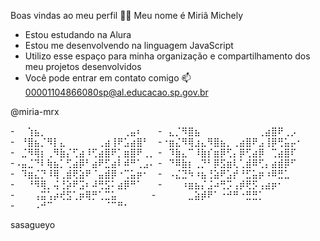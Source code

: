 Boas vindas ao meu perfil 💙💙
Meu nome é Miriã Michely

 - Estou estudando na Alura
 - Estou me desenvolvendo na linguagem JavaScript
 - Utilizo esse espaço para minha organização e compartilhamento dos meu projetos desenvolvidos
 - Você pode entrar em contato comigo 📫
00001104866080sp@al.educacao.sp.gov.br

@miria-mrx

-⠀⠀⢱⣦⡀⠀⠀⠀⠀⠀⠀⠀⠀⠀⠀⠀⠀⢀⣤⠆⠀⠀
-⠀⣄⡈⠻⣿⣦⠀⠀⠀⠀⠀⠀⠀⠀⠀⢀⣴⣿⠟⢀⡠⠀
-⠀⠘⣿⣦⡈⠻⡇⣄⠀⠀⠀⠀⠀⢀⣴⢸⠟⣡⣴⣿⠃⠀
-⠐⣶⣌⠻⢿⣰⣄⠻⣿⣦⡀⢀⣴⣿⠟⣠⢸⡿⢛⣥⡤⠂
-⠀⣈⠻⢿⡆⢀⠻⣷⡌⢋⣴⠸⢋⣴⣿⠟⡁⣶⣿⠟⢀⡀
-⠀⠹⣷⣄⠉⠸⣷⡎⣶⡿⢋⡄⡿⢋⣴⡿⠀⢉⣴⣿⠏⠀
-⠠⣤⣈⠙⠇⢷⣦⡁⢋⣴⡿⠃⣴⠟⣋⣴⠇⠾⠛⢁⣠⠄
-⠀⠙⠿⣷⡆⢀⡙⠃⡿⣫⣶⢇⢁⣾⠿⢋⡄⣴⣾⡿⠋⠀
-⠀⠹⣶⣌⡙⠸⢿⢀⣾⢟⣵⠟⠈⣤⣾⡿⠐⢉⣥⡶⠂⠀
-⠀⠠⣌⣙⠳⠰⣦⢘⣵⠟⣡⡞⠘⣋⣥⡶⠰⠿⣛⣁⠀⠀
-⠀⠀⠘⠻⢿⡀⢬⢘⡵⠟⣩⠆⠼⢛⣫⠅⣴⡿⠛⠁⠀⠀
-⠀⠀⠀⠰⣶⣦⡌⣨⠴⢛⡩⢠⡾⢟⡫⢠⣴⡶⠂⠀⠀⠀
-⠀⠀⠀⢠⣭⢡⡴⢞⣫⢁⡶⢿⡛⢁⣉⣥⠀⠀⠀⠀⠀
-⠀⠀⠀⠀⠀⣀⣵⡾⠟⠁⠐⠚⠛⠐⣛⣛⡁⠀⠀⠀⠀⠀
-⠀⠀⠀⠠⠚⠉⠀⠀⠀⠀⠀⠀⠀⠀⠈⠉⠛⠂⠀⠀⠀⠀

sasagueyo
